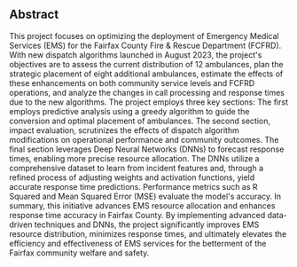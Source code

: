 ## Abstract

This project focuses on optimizing the deployment of Emergency Medical Services (EMS) for the Fairfax County Fire & Rescue Department (FCFRD). With new dispatch algorithms launched in August 2023, the project's objectives are to assess the current distribution of 12 ambulances, plan the strategic placement of eight additional ambulances, estimate the effects of these enhancements on both community service levels and FCFRD operations, and analyze the changes in call processing and response times due to the new algorithms. The project employs three key sections: The first employs predictive analysis using a greedy algorithm to guide the conversion and optimal placement of ambulances. The second section, impact evaluation, scrutinizes the effects of dispatch algorithm modifications on operational performance and community outcomes. The final section leverages Deep Neural Networks (DNNs) to forecast response times, enabling more precise resource allocation. The DNNs utilize a comprehensive dataset to learn from incident features and, through a refined process of adjusting weights and activation functions, yield accurate response time predictions. Performance metrics such as R Squared and Mean Squared Error (MSE) evaluate the model's accuracy. In summary, this initiative advances EMS resource allocation and enhances response time accuracy in Fairfax County. By implementing advanced data-driven techniques and DNNs, the project significantly improves EMS resource distribution, minimizes response times, and ultimately elevates the efficiency and effectiveness of EMS services for the betterment of the Fairfax community welfare and safety.
